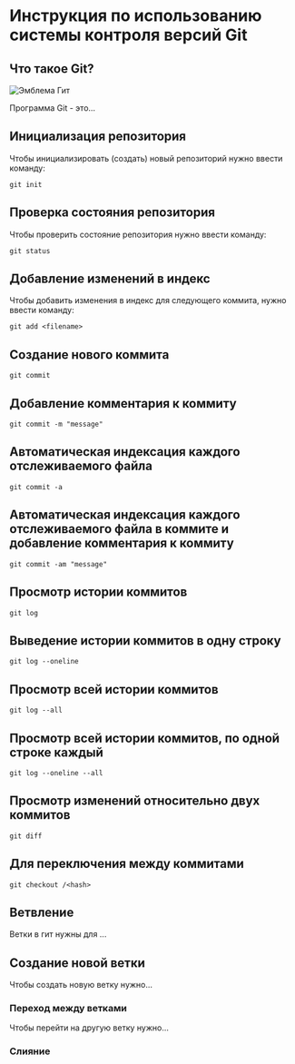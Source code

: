 # **Инструкция по использованию системы контроля версий Git** #

## Что такое Git?

![Эмблема Гит](git.jpg) 

Программа Git - это...

## Инициализация репозитория

Чтобы инициализировать (создать) новый репозиторий нужно ввести команду:

    git init 

## Проверка состояния репозитория

Чтобы проверить состояние репозитория нужно ввести команду:

    git status

 ## Добавление изменений в индекс

   Чтобы добавить изменения в индекс для следующего коммита, нужно ввести команду:

    git add <filename> 

## Создание нового коммита

    git commit

## Добавление комментария к коммиту

    git commit -m "message"

## Автоматическая индексация каждого отслеживаемого файла

    git commit -a

## Автоматическая индексация каждого отслеживаемого файла в коммите и добавление комментария к коммиту

    git commit -am "message"

## Просмотр истории коммитов

    git log

## Выведение истории коммитов в одну строку

    git log --oneline

## Просмотр всей истории коммитов

    git log --all

## Просмотр всей истории коммитов, по одной строке каждый

    git log --oneline --all

## Просмотр изменений относительно двух коммитов

    git diff

## Для переключения между коммитами

    git checkout /<hash>

## Ветвление

Ветки в гит нужны для ...


## Создание новой ветки

Чтобы создать новую ветку нужно...

### Переход между ветками

Чтобы перейти на другую ветку нужно...

### Слияние

